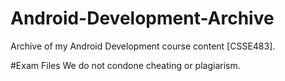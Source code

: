 # Android-Development-Archive
Archive of my Android Development course content [CSSE483].

#Exam Files
We do not condone cheating or plagiarism.

